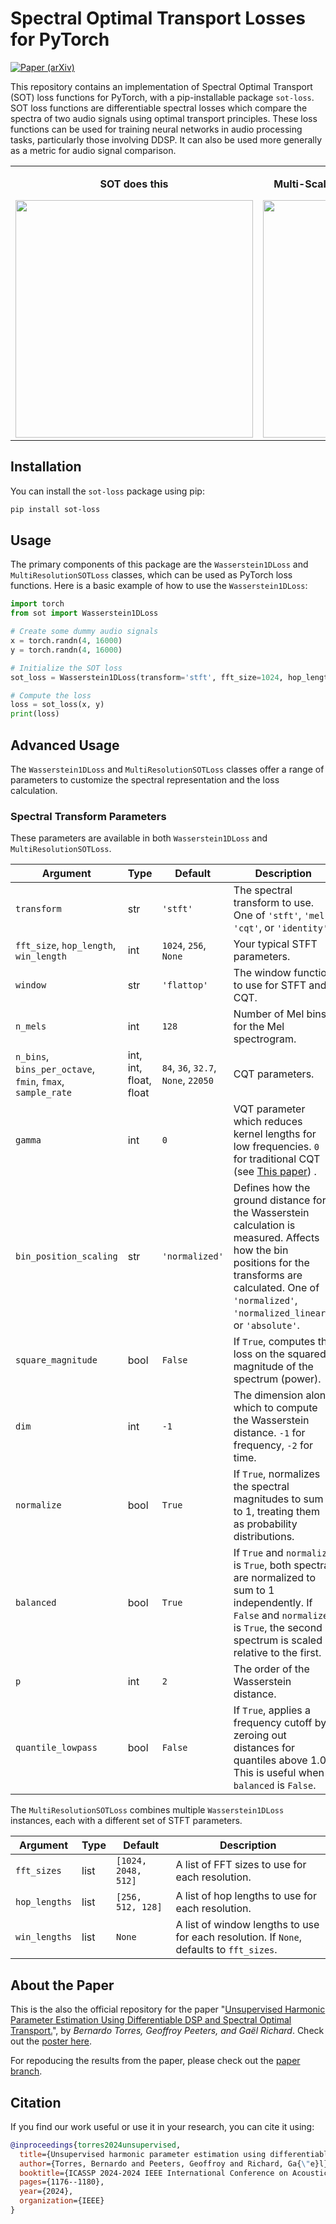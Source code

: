 # Spectral Optimal Transport Losses for PyTorch 


[![Paper (arXiv)](https://img.shields.io/badge/arXiv-2312.14507-b31b1b.svg)](https://arxiv.org/abs/2312.14507)

This repository contains an implementation of Spectral Optimal Transport (SOT) loss functions for PyTorch, with a pip-installable package `sot-loss`. SOT loss functions are differentiable spectral losses which compare the spectra of two audio signals using optimal transport principles. These loss functions can be used for training neural networks in audio processing tasks, particularly those involving DDSP. It can also be used more generally as a metric for audio signal comparison. 

<table>
  <tr>
    <td>
      <p align="center"><b>SOT does this  <br>                           </b></p>
      <img src="figures/poster_spectra_horizontal_transport_lines.png" width="380" />
    </td>
    <td>
      <p align="center"><b>Multi-Scale Spectral loss and others do this</b></p>
      <img src="figures/poster_spectra_vertical.png" width="380" />
    </td>
  </tr>
</table>

## Installation

You can install the `sot-loss` package using pip:

```bash
pip install sot-loss
```

## Usage

The primary components of this package are the `Wasserstein1DLoss` and `MultiResolutionSOTLoss` classes, which can be used as PyTorch loss functions. Here is a basic example of how to use the `Wasserstein1DLoss`:

```python
import torch
from sot import Wasserstein1DLoss

# Create some dummy audio signals
x = torch.randn(4, 16000)
y = torch.randn(4, 16000)

# Initialize the SOT loss
sot_loss = Wasserstein1DLoss(transform='stft', fft_size=1024, hop_length=256)

# Compute the loss
loss = sot_loss(x, y)
print(loss)
```


## Advanced Usage

The `Wasserstein1DLoss` and `MultiResolutionSOTLoss` classes offer a range of parameters to customize the spectral representation and the loss calculation.

### Spectral Transform Parameters

These parameters are available in both `Wasserstein1DLoss` and `MultiResolutionSOTLoss`.

| Argument | Type | Default | Description |
|---|---|---|---|
| `transform` | str | `'stft'` | The spectral transform to use. One of `'stft'`, `'mel'`, `'cqt'`, or `'identity'`. |
| `fft_size`, `hop_length`, `win_length` | int | `1024`, `256`, `None`  | Your typical STFT parameters. |
| `window`| str | `'flattop'`| The window function to use for STFT and CQT. |
| `n_mels`| int | `128` | Number of Mel bins for the Mel spectrogram. |
| `n_bins`, `bins_per_octave`, `fmin`, `fmax`, `sample_rate` | int, int, float, float | `84`, `36`, `32.7`, `None`, `22050` | CQT parameters. |
| `gamma` | int | `0` | VQT parameter which reduces kernel lengths for low frequencies. `0` for traditional CQT (see [This paper](https://transactions.ismir.net/articles/10.5334/tismir.251)) . |
| `bin_position_scaling` | str | `'normalized'` | Defines how the ground distance for the Wasserstein calculation is measured. Affects how the bin positions for the transforms are calculated. One of `'normalized'`, `'normalized_linear'`, or `'absolute'`. |
| `square_magnitude` | bool | `False` | If `True`, computes the loss on the squared magnitude of the spectrum (power). |
| `dim` | int | `-1` | The dimension along which to compute the Wasserstein distance. `-1` for frequency, `-2` for time. |
| `normalize` | bool | `True` | If `True`, normalizes the spectral magnitudes to sum to 1, treating them as probability distributions. |
| `balanced` | bool | `True` | If `True` and `normalize` is `True`, both spectra are normalized to sum to 1 independently. If `False` and `normalize` is `True`, the second spectrum is scaled relative to the first. |
| `p` | int | `2` | The order of the Wasserstein distance. |
| `quantile_lowpass` | bool | `False` | If `True`, applies a frequency cutoff by zeroing out distances for quantiles above 1.0. This is useful when `balanced` is `False`. |



The `MultiResolutionSOTLoss` combines multiple `Wasserstein1DLoss` instances, each with a different set of STFT parameters.

| Argument | Type | Default | Description |
|---|---|---|---|
| `fft_sizes` | list | `[1024, 2048, 512]` | A list of FFT sizes to use for each resolution. |
| `hop_lengths` | list | `[256, 512, 128]` | A list of hop lengths to use for each resolution. |
| `win_lengths` | list | `None` | A list of window lengths to use for each resolution. If `None`, defaults to `fft_sizes`. |


## About the Paper

This is the also the official repository for the paper "[Unsupervised Harmonic Parameter Estimation Using Differentiable DSP and Spectral Optimal Transport.](https://arxiv.org/abs/2312.14507)", by *Bernardo Torres, Geoffroy Peeters, and Gaël Richard*. Check out the [poster here](https://bernardo-torres.github.io/documents/Torres_ICASSP_2024_poster.pdf).


For repoducing the results from the paper, please check out the [paper branch](https://github.com/bernardo-torres/spectral-optimal-transport/tree/paper).



## Citation


If you find our work useful or use it in your research, you can cite it using:

```bibtex
@inproceedings{torres2024unsupervised,
  title={Unsupervised harmonic parameter estimation using differentiable DSP and spectral optimal transport},
  author={Torres, Bernardo and Peeters, Geoffroy and Richard, Ga{\"e}l},
  booktitle={ICASSP 2024-2024 IEEE International Conference on Acoustics, Speech and Signal Processing (ICASSP)},
  pages={1176--1180},
  year={2024},
  organization={IEEE}
}

```
